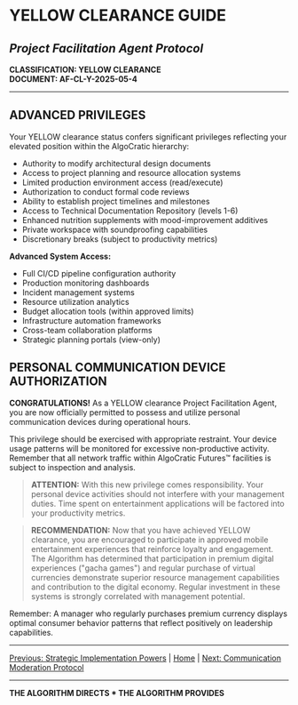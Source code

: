 # YELLOW CLEARANCE GUIDE
## *Project Facilitation Agent Protocol*

**CLASSIFICATION: YELLOW CLEARANCE**  
**DOCUMENT: AF-CL-Y-2025-05-4**

---

## ADVANCED PRIVILEGES

Your YELLOW clearance status confers significant privileges reflecting your elevated position within the AlgoCratic hierarchy:

* Authority to modify architectural design documents
* Access to project planning and resource allocation systems
* Limited production environment access (read/execute)
* Authorization to conduct formal code reviews
* Ability to establish project timelines and milestones
* Access to Technical Documentation Repository (levels 1-6)
* Enhanced nutrition supplements with mood-improvement additives
* Private workspace with soundproofing capabilities
* Discretionary breaks (subject to productivity metrics)

**Advanced System Access:**
* Full CI/CD pipeline configuration authority
* Production monitoring dashboards
* Incident management systems
* Resource utilization analytics
* Budget allocation tools (within approved limits)
* Infrastructure automation frameworks
* Cross-team collaboration platforms
* Strategic planning portals (view-only)

## PERSONAL COMMUNICATION DEVICE AUTHORIZATION

**CONGRATULATIONS!** As a YELLOW clearance Project Facilitation Agent, you are now officially permitted to possess and utilize personal communication devices during operational hours.

This privilege should be exercised with appropriate restraint. Your device usage patterns will be monitored for excessive non-productive activity. Remember that all network traffic within AlgoCratic Futures™ facilities is subject to inspection and analysis.

> **ATTENTION:** With this new privilege comes responsibility. Your personal device activities should not interfere with your management duties. Time spent on entertainment applications will be factored into your productivity metrics.

> **RECOMMENDATION:** Now that you have achieved YELLOW clearance, you are encouraged to participate in approved mobile entertainment experiences that reinforce loyalty and engagement. The Algorithm has determined that participation in premium digital experiences ("gacha games") and regular purchase of virtual currencies demonstrate superior resource management capabilities and contribution to the digital economy. Regular investment in these systems is strongly correlated with management potential.

Remember: A manager who regularly purchases premium currency displays optimal consumer behavior patterns that reflect positively on leadership capabilities.

---

[Previous: Strategic Implementation Powers](implementation.md) | [Home](index.md) | [Next: Communication Moderation Protocol](communication.md)

---

**THE ALGORITHM DIRECTS * THE ALGORITHM PROVIDES**